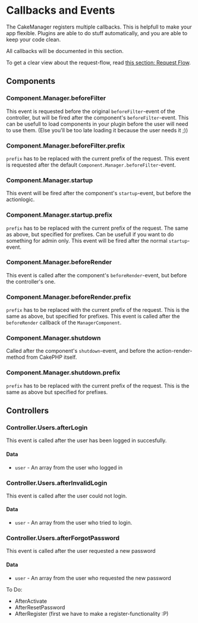 Callbacks and Events
=========

The CakeManager registers multiple callbacks. This is helpfull to make your app flexible.
Plugins are able to do stuff automatically, and you are able to keep your code clean.

All callbacks will be documented in this section.

To get a clear view about the request-flow, read [this section: Request Flow](request-flow.md).

Components
----------

### Component.Manager.beforeFilter

This event is requested before the original `beforeFilter`-event of the controller, but will be fired after the component's `beforeFilter`-event. This can be usefull to load components in your plugin before the user will need to use them. (Else you'll be too late loading it because the user needs it ;))

### Component.Manager.beforeFilter.prefix

`prefix` has to be replaced with the current prefix of the request.
This event is requested after the default `Component.Manager.beforeFilter`-event.

### Component.Manager.startup

This event will be fired after the component's  `startup`-event, but before the actionlogic.

### Component.Manager.startup.prefix

`prefix` has to be replaced with the current prefix of the request.
The same as above, but specified for prefixes. Can be usefull if you want to do something for admin only. This event will be fired after the normal `startup`-event.

### Component.Manager.beforeRender

This event is called after the component's `beforeRender`-event, but before the controller's one.

### Component.Manager.beforeRender.prefix

`prefix` has to be replaced with the current prefix of the request.
This is the same as above, but specified for prefixes.
This event is called after the `beforeRender` callback of the `ManagerComponent`.

### Component.Manager.shutdown

Called after the component's `shutdown`-event, and before the action-render-method from CakePHP itself.

### Component.Manager.shutdown.prefix

`prefix` has to be replaced with the current prefix of the request. This is the same as above but specified for prefixes.


Controllers
----------

### Controller.Users.afterLogin

This event is called after the user has been logged in succesfully.

#### Data
- `user` - An array from the user who logged in

### Controller.Users.afterInvalidLogin

This event is called after the user could not login.

#### Data
- `user` - An array from the user who tried to login.

### Controller.Users.afterForgotPassword

This event is called after the user requested a new password

#### Data
- `user` - An array from the user who requested the new password


To Do:

- AfterActivate
- AfterResetPassword
- AfterRegister (first we have to make a register-functionality :P)
